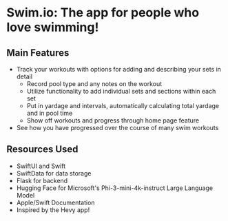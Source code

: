 # Swim.io: The app for people who love swimming!

## Main Features
- Track your workouts with options for adding and describing your sets in detail
  - Record pool type and any notes on the workout
  - Utilize functionality to add individual sets and sections within each set
  - Put in yardage and intervals, automatically calculating total yardage and in pool time
  - Show off workouts and progress through home page feature
- See how you have progressed over the course of many swim workouts

## Resources Used
- SwiftUI and Swift
- SwiftData for data storage
- Flask for backend
- Hugging Face for Microsoft's Phi-3-mini-4k-instruct Large Language Model
- Apple/Swift Documentation
- Inspired by the Hevy app!
